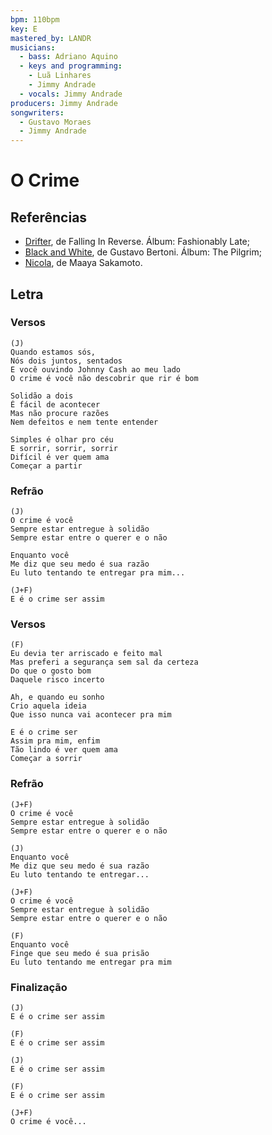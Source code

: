 ```yaml
---
bpm: 110bpm
key: E
mastered_by: LANDR
musicians:
  - bass: Adriano Aquino
  - keys and programming:
    - Luã Linhares
    - Jimmy Andrade
  - vocals: Jimmy Andrade
producers: Jimmy Andrade
songwriters:
  - Gustavo Moraes
  - Jimmy Andrade
---
```


# O Crime

## Referências
* [Drifter](https://www.youtube.com/watch?v=cWnrrW30yNs), de Falling In Reverse. Álbum: Fashionably Late;
* [Black and White](https://www.youtube.com/watch?v=0SxgdSM9wtI), de Gustavo Bertoni. Álbum: The Pilgrim;
* [Nicola](http://v.youku.com/v_show/id_XNTI1Mzg0NzI4.html), de Maaya Sakamoto.

## Letra

### Versos

```
(J)
Quando estamos sós,
Nós dois juntos, sentados
E você ouvindo Johnny Cash ao meu lado
O crime é você não descobrir que rir é bom

Solidão a dois
É fácil de acontecer
Mas não procure razões
Nem defeitos e nem tente entender

Simples é olhar pro céu
E sorrir, sorrir, sorrir
Difícil é ver quem ama
Começar a partir
```

### Refrão

```
(J)
O crime é você
Sempre estar entregue à solidão
Sempre estar entre o querer e o não

Enquanto você
Me diz que seu medo é sua razão
Eu luto tentando te entregar pra mim...

(J+F)
E é o crime ser assim
```

### Versos

```
(F)
Eu devia ter arriscado e feito mal
Mas preferi a segurança sem sal da certeza
Do que o gosto bom
Daquele risco incerto

Ah, e quando eu sonho
Crio aquela ideia
Que isso nunca vai acontecer pra mim

E é o crime ser
Assim pra mim, enfim
Tão lindo é ver quem ama
Começar a sorrir
```

### Refrão

```
(J+F)
O crime é você
Sempre estar entregue à solidão
Sempre estar entre o querer e o não

(J)
Enquanto você
Me diz que seu medo é sua razão
Eu luto tentando te entregar...

(J+F)
O crime é você
Sempre estar entregue à solidão
Sempre estar entre o querer e o não

(F)
Enquanto você
Finge que seu medo é sua prisão
Eu luto tentando me entregar pra mim
```

### Finalização

```
(J)
E é o crime ser assim

(F)
E é o crime ser assim

(J)
E é o crime ser assim

(F)
E é o crime ser assim

(J+F)
O crime é você...
```
